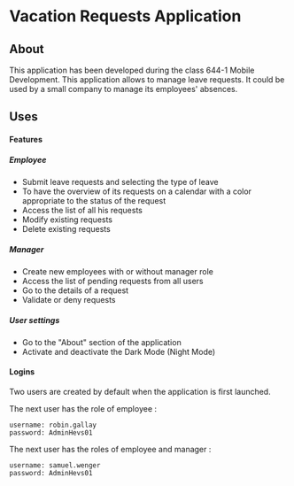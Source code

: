 # Vacation Requests Application
## About
This application has been developed during the class 644-1 Mobile Development. This application allows to manage leave requests. It could be used by a small company to manage its employees' absences.

## Uses
#### Features 
##### Employee
- Submit leave requests and selecting the type of leave
- To have the overview of its requests on a calendar with a color appropriate to the status of the request
- Access the list of all his requests
- Modify existing requests
- Delete existing requests

##### Manager
- Create new employees with or without manager role
- Access the list of pending requests from all users
- Go to the details of a request
- Validate or deny requests

##### User settings
- Go to the "About" section of the application
- Activate and deactivate the Dark Mode (Night Mode)


#### Logins
Two users are created by default when the application is first launched. 

The next user has the role of employee :
```
username: robin.gallay
password: AdminHevs01
```

The next user has the roles of employee and manager :
```
username: samuel.wenger
password: AdminHevs01
```
